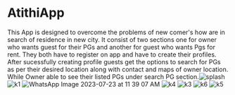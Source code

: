 # AtithiApp
This App is designed to overcome the problems of new comer's how are in search of residence in new city​. 
It consist of two sections one for owner who wants guest for their PGs and another for guest who wants Pgs for rent. 
They both have to register on app and have to create their profiles. After sucessfully creating profile guests get the options to search for PGs as per their desired location along with contact and maps of owner location. 
While Owner able to see their listed PGs under search PG section.![splash](https://github.com/rutikakhedkar/AtithiApp/assets/68539760/16fcb2be-2d99-4783-ba4b-3d5eff61d303)
![k1](https://github.com/rutikakhedkar/AtithiApp/assets/68539760/81b0ff78-dfdd-4d0a-85ec-49aa2b783167)
![WhatsApp Image 2023-07-23 at 11 39 07 AM](https://github.com/rutikakhedkar/AtithiApp/assets/68539760/405e2b34-07eb-4e61-935d-b82084ca1147)
![k4](https://github.com/rutikakhedkar/AtithiApp/assets/68539760/ed2a0d79-db08-4eb3-bbe1-63471dbd424e)
![k3](https://github.com/rutikakhedkar/AtithiApp/assets/68539760/42b6f14a-1461-4401-8c90-fc1eb3503dfe)
![k6](https://github.com/rutikakhedkar/AtithiApp/assets/68539760/e6bd0331-ce39-4698-bf53-cd9722bc663c)
![k5](https://github.com/rutikakhedkar/AtithiApp/assets/68539760/d39363e6-a96b-4843-a013-5ad6b31b8637)
